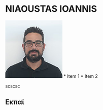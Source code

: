 # NIAOUSTAS IOANNIS 
![Nioaustas Ioannis](/images/niaoustasStudy3.jpg) * Item 1 * Item 2




scscsc
## Εκπαί

